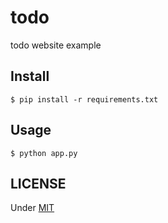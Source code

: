 # todo
todo website example

## Install
```
$ pip install -r requirements.txt
```

## Usage
```
$ python app.py
```

## LICENSE
Under [MIT](LICENSE)
